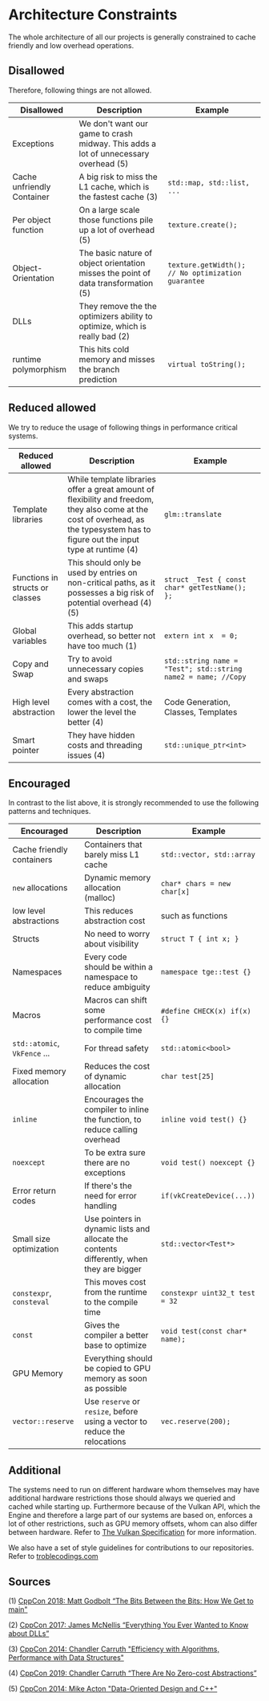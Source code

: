 # Architecture Constraints

The whole architecture of all our projects is generally constrained to cache
friendly and low overhead operations.

## Disallowed

Therefore, following things are not allowed.

| Disallowed                 | Description                                                                         | Example                                            |
| -------------------------- | ----------------------------------------------------------------------------------- | -------------------------------------------------- |
| Exceptions                 | We don't want our game to crash midway. This adds a lot of unnecessary overhead (5) |                                                    |
| Cache unfriendly Container | A big risk to miss the L1 cache, which is the fastest cache (3)                     | `std::map, std::list, ...`                         |
| Per object function        | On a large scale those functions pile up a lot of overhead (5)                      | `texture.create();`                                |
| Object-Orientation         | The basic nature of object orientation misses the point of data transformation (5)  | `texture.getWidth(); // No optimization guarantee` |
| DLLs                       | They remove the the optimizers ability to optimize, which is really bad (2)         |                                                    |
| runtime polymorphism       | This hits cold memory and misses the branch prediction                                | `virtual toString();`                              |

## Reduced allowed

We try to reduce the usage of following things in performance critical systems.

| Reduced allowed                 | Description                                                                                                                                                                         | Example                                                       |
| ------------------------------- | ----------------------------------------------------------------------------------------------------------------------------------------------------------------------------------- | ------------------------------------------------------------- |
| Template libraries              | While template libraries offer a great amount of flexibility and freedom, they also come at the cost of overhead, as the typesystem has to figure out the input type at runtime (4) | `glm::translate`                                              |
| Functions in structs or classes | This should only be used by entries on non-critical paths, as it possesses a big risk of potential overhead (4)(5)                                                                  | `struct _Test { const char* getTestName(); };`                |
| Global variables                | This adds startup overhead, so better not have too much (1)                                                                                                                         | `extern int x  = 0;`                                          |
| Copy and Swap                   | Try to avoid unnecessary copies and swaps                                                                                                                                           | `std::string name = "Test"; std::string name2 = name; //Copy` |
| High level abstraction          | Every abstraction comes with a cost, the lower the level the better (4)                                                                                                             | Code Generation, Classes, Templates                           |
| Smart pointer                   | They have hidden costs and threading issues (4)                                                                                                                                     | `std::unique_ptr<int>`                                        |

## Encouraged

In contrast to the list above, it is strongly recommended to use the following patterns and techniques.

| Encouraged                   | Description                                                                               | Example                        |
| ---------------------------- | ----------------------------------------------------------------------------------------- | ------------------------------ |
| Cache friendly containers    | Containers that barely miss L1 cache                                                      | `std::vector, std::array`      |
| `new` allocations            | Dynamic memory allocation (malloc)                                                        | `char* chars = new char[x]`    |
| low level abstractions       | This reduces abstraction cost                                                             | such as functions              |
| Structs                      | No need to worry about visibility                                                         | `struct T { int x; }`          |
| Namespaces                   | Every code should be within a namespace to reduce ambiguity                               | `namespace tge::test {}`       |
| Macros                       | Macros can shift some performance cost to compile time                                    | `#define CHECK(x) if(x) {}`    |
| `std::atomic`, `VkFence` ... | For thread safety                                                                         | `std::atomic<bool>`            |
| Fixed memory allocation      | Reduces the cost of dynamic allocation                                                    | `char test[25]`                |
| `inline`                     | Encourages the compiler to inline the function, to reduce calling overhead                | `inline void test() {}`        |
| `noexcept`                   | To be extra sure there are no exceptions                                                  | `void test() noexcept {}`      |
| Error return codes           | If there's the need for error handling                                                    | `if(vkCreateDevice(...))`      |
| Small size optimization      | Use pointers in dynamic lists and allocate the contents differently, when they are bigger | `std::vector<Test*>`           |
| `constexpr`, `consteval`     | This moves cost from the runtime to the compile time                                      | `constexpr uint32_t test = 32` |
| `const`                      | Gives the compiler a better base to optimize                                              | `void test(const char* name);` |
| GPU Memory                   | Everything should be copied to GPU memory as soon as possible                             |                                |
| `vector::reserve`            | Use `reserve` or `resize`, before using a vector to reduce the relocations                | `vec.reserve(200);`            |

## Additional

The systems need to run on different hardware whom themselves may have additional
hardware restrictions those should always we queried and cached while starting up.
Furthermore because of the Vulkan API, which the Engine and therefore a large part
of our systems are based on, enforces a lot of other restrictions, such as GPU
memory offsets, whom can also differ between hardware. Refer to
[The Vulkan Specification](https://www.khronos.org/registry/vulkan/specs/1.2-extensions/pdf/vkspec.pdf)
for more information.

We also have a set of style guidelines for contributions to our repositories.
Refer to [troblecodings.com](https://troblecodings.com/contribution.html)

## Sources

(1) [CppCon 2018: Matt Godbolt “The Bits Between the Bits: How We Get to main"](https://www.youtube.com/watch?v=dOfucXtyEsU)

(2) [CppCon 2017: James McNellis “Everything You Ever Wanted to Know about DLLs”](https://www.youtube.com/watch?v=JPQWQfDhICA)

(3) [CppCon 2014: Chandler Carruth "Efficiency with Algorithms, Performance with Data Structures"](https://www.youtube.com/watch?v=fHNmRkzxHWs)

(4) [CppCon 2019: Chandler Carruth “There Are No Zero-cost Abstractions”](https://www.youtube.com/watch?v=rHIkrotSwcc)

(5) [CppCon 2014: Mike Acton "Data-Oriented Design and C++"](https://www.youtube.com/watch?v=rX0ItVEVjHc)
